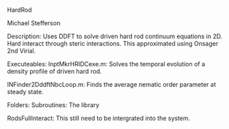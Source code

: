 HardRod

Michael Stefferson

Description: Uses DDFT to solve driven hard rod continuum equations in 2D.
Hard interact through steric interactions. This approximated using Onsager
2nd Virial.

Executeables:
InptMkrHRIDCexe.m: Solves the temporal evolution of a density profile of 
driven hard rod.

INFinder2DddftNbcLoop.m: Finds the average nematic order parameter at 
steady state.

Folders:
Subroutines: The library

RodsFullInteract: This still need to be intergrated into the system.

